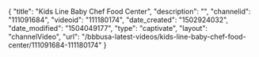 {
    "title": "Kids Line Baby Chef Food Center",
    "description": "",
    "channelid": "111091684",
    "videoid": "111180174",
    "date_created": "1502924032",
    "date_modified": "1504049177",
    "type": "captivate",
    "layout": "channelVideo",
    "url": "\/bbbusa-latest-videos\/kids-line-baby-chef-food-center\/111091684-111180174"
}